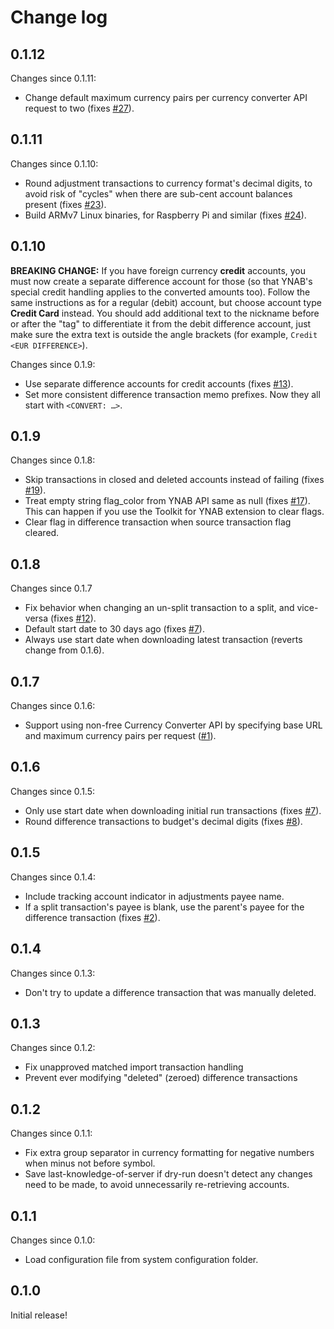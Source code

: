 # Change log


## 0.1.12

Changes since 0.1.11:
- Change default maximum currency pairs per currency converter API request to
  two (fixes
  [#27](https://github.com/borsboom/foreign-currency-accounts-for-ynab/issues/27)).


## 0.1.11

Changes since 0.1.10:
- Round adjustment transactions to currency format's decimal digits, to avoid
  risk of "cycles" when there are sub-cent account balances present (fixes
  [#23](https://github.com/borsboom/foreign-currency-accounts-for-ynab/issues/23)).
- Build ARMv7 Linux binaries, for Raspberry Pi and similar (fixes
  [#24](https://github.com/borsboom/foreign-currency-accounts-for-ynab/issues/24)).

## 0.1.10

**BREAKING CHANGE:** If you have foreign currency **credit** accounts, you must
now create a separate difference account for those (so that YNAB's special
credit handling applies to the converted amounts too).  Follow the same
instructions as for a regular (debit) account, but choose account type **Credit
Card** instead.  You should add additional text to the nickname before or after
the "tag" to differentiate it from the debit difference account, just make sure
the extra text is outside the angle brackets (for example, `Credit <EUR
DIFFERENCE>`).

Changes since 0.1.9:
- Use separate difference accounts for credit accounts (fixes
  [#13](https://github.com/borsboom/foreign-currency-accounts-for-ynab/issues/13)).
- Set more consistent difference transaction memo prefixes.  Now they all start
  with `<CONVERT: …>`.


## 0.1.9

Changes since 0.1.8:
- Skip transactions in closed and deleted accounts instead of failing (fixes
  [#19](https://github.com/borsboom/foreign-currency-accounts-for-ynab/issues/19)).
- Treat empty string flag_color from YNAB API same as null (fixes
  [#17](https://github.com/borsboom/foreign-currency-accounts-for-ynab/issues/17)).
  This can happen if you use the Toolkit for YNAB extension to clear flags.
- Clear flag in difference transaction when source transaction flag cleared.


## 0.1.8

Changes since 0.1.7
- Fix behavior when changing an un-split transaction to a split, and vice-versa
  (fixes
  [#12](https://github.com/borsboom/foreign-currency-accounts-for-ynab/issues/12)).
- Default start date to 30 days ago (fixes
  [#7](https://github.com/borsboom/foreign-currency-accounts-for-ynab/issues/7)).
- Always use start date when downloading latest transaction (reverts change
  from 0.1.6).

## 0.1.7

Changes since 0.1.6:
- Support using non-free Currency Converter API by specifying base URL and
  maximum currency pairs per request
  ([#1](https://github.com/borsboom/foreign-currency-accounts-for-ynab/issues/1)).


## 0.1.6

Changes since 0.1.5:
- Only use start date when downloading initial run transactions (fixes
  [#7](https://github.com/borsboom/foreign-currency-accounts-for-ynab/issues/7)).
- Round difference transactions to budget's decimal digits (fixes
  [#8](https://github.com/borsboom/foreign-currency-accounts-for-ynab/issues/8)).


## 0.1.5

Changes since 0.1.4:
- Include tracking account indicator in adjustments payee name.
- If a split transaction's payee is blank, use the parent's payee for the
  difference transaction (fixes
  [#2](https://github.com/borsboom/foreign-currency-accounts-for-ynab/issues/2)).


## 0.1.4

Changes since 0.1.3:
- Don't try to update a difference transaction that was manually deleted.


## 0.1.3

Changes since 0.1.2:
- Fix unapproved matched import transaction handling
- Prevent ever modifying "deleted" (zeroed) difference transactions


## 0.1.2

Changes since 0.1.1:
- Fix extra group separator in currency formatting for negative numbers when
  minus not before symbol.
- Save last-knowledge-of-server if dry-run doesn't detect any changes need to
  be made, to avoid unnecessarily re-retrieving accounts.


## 0.1.1

Changes since 0.1.0:
- Load configuration file from system configuration folder.


## 0.1.0

Initial release!
